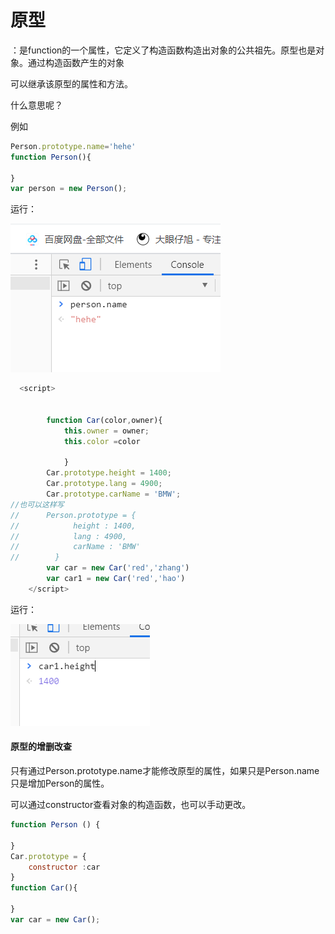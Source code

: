 # 原型

：是function的一个属性，它定义了构造函数构造出对象的公共祖先。原型也是对象。通过构造函数产生的对象

可以继承该原型的属性和方法。

什么意思呢？

例如

```js
Person.prototype.name='hehe'
function Person(){
    
}
var person = new Person();
```

运行：

![image-20210517204455162](原型.assets/image-20210517204455162-1621255497551.png)



```js
  <script>
    	
 	
		function Car(color,owner){
			this.owner = owner;
			this.color =color
    
			}
		Car.prototype.height = 1400;
		Car.prototype.lang = 4900;
		Car.prototype.carName = 'BMW';
//也可以这样写
//		Person.prototype = {
//            height : 1400,
//            lang : 4900,
//            carName : 'BMW'
//        }
		var car = new Car('red','zhang')
		var car1 = new Car('red','hao')
    </script>
```

运行：

![image-20210517205605083](原型.assets/image-20210517205605083-1621256167273.png)

#### 原型的增删改查

只有通过Person.prototype.name才能修改原型的属性，如果只是Person.name只是增加Person的属性。

可以通过constructor查看对象的构造函数，也可以手动更改。

```js
function Person () {
    
}
Car.prototype = {
    constructor :car
}
function Car(){
    
}
var car = new Car();
```

